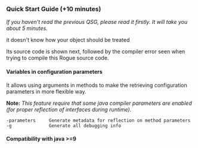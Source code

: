 ### Quick Start Guide (+10 minutes)
*If you haven't read the previous QSG, please read it firstly. It will take you about 5 minutes.*

it doesn't know how your object should be treated



Its source code is shown next, followed by the compiler error seen when trying to compile this Rogue source code.


#### Variables in configuration parameters
It allows using arguments in methods to make the retrieving configuration parameters in more flexible way.  

**Note:** *This feature require that some java compiler parameters are enabled (for proper reflection of interfaces during runtime).*


```
-parameters     Generate metadata for reflection on method parameters
-g              Generate all debugging info
```


#### Compatibility with java >=9
